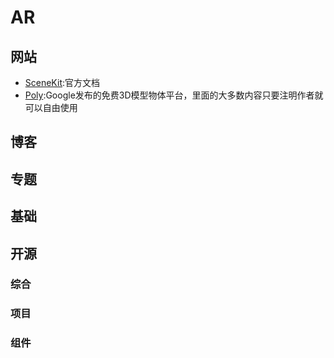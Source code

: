 # AR


## 网站
- [SceneKit](https://developer.apple.com/scenekit/):官方文档
- [Poly](https://poly.google.com/):Google发布的免费3D模型物体平台，里面的大多数内容只要注明作者就可以自由使用
## 博客


## 专题

## 基础

## 开源
### 综合
### 项目
### 组件




